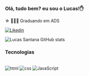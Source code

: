 ### Olá, tudo bem? eu sou o Lucas!✋
☆ 👩🏻‍🎓 Graduando em ADS

[![Likedin](https://img.shields.io/badge/LinkedIn-0077B5?style=for-the-badge&logo=linkedin&logoColor=white)](https://www.linkedin.com/in/llucassantana/) 

![Lucas Santana GitHub stats](https://github-readme-stats.vercel.app/api?username=llucassantana&show_icons=true&theme=dracula)


### Tecnologias 

<div style="display: inline_block"><br/>
<img align="center" alt="html" src="https://img.shields.io/badge/HTML-239120?style=for-the-badge&logo=html5&logoColor=white"/>
<img align="center" alt="css" src="https://img.shields.io/badge/CSS-239120?&style=for-the-badge&logo=css3&logoColor=white"/>
<img align="center" alt="JavaScript" src="https://img.shields.io/badge/JavaScript-323330?style=for-the-badge&logo=javascript&logoColor=F7DF1E"/>

</div>
